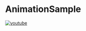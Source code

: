 # AnimationSample
[![youtube](https://img.youtube.com/vi//kzyEPEXmLQM/0.jpg)](http://www.youtube.com/watch?v=kzyEPEXmLQM "Animation transition sample.")
